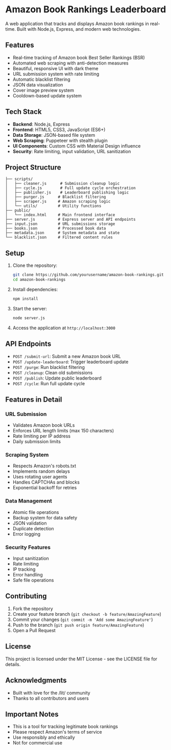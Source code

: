 # Amazon Book Rankings Leaderboard

A web application that tracks and displays Amazon book rankings in real-time. Built with Node.js, Express, and modern web technologies.

## Features

- Real-time tracking of Amazon book Best Seller Rankings (BSR)
- Automated web scraping with anti-detection measures
- Beautiful, responsive UI with dark theme
- URL submission system with rate limiting
- Automatic blacklist filtering
- JSON data visualization
- Cover image preview system
- Cooldown-based update system

## Tech Stack

- **Backend**: Node.js, Express
- **Frontend**: HTML5, CSS3, JavaScript (ES6+)
- **Data Storage**: JSON-based file system
- **Web Scraping**: Puppeteer with stealth plugin
- **UI Components**: Custom CSS with Material Design influence
- **Security**: Rate limiting, input validation, URL sanitization

## Project Structure

```
├── scripts/
│   ├── cleaner.js      # Submission cleanup logic
│   ├── cycle.js        # Full update cycle orchestration
│   ├── publisher.js    # Leaderboard publishing logic
│   ├── purger.js      # Blacklist filtering
│   ├── scraper.js     # Amazon scraping logic
│   └── utils/         # Utility functions
├── public/
│   └── index.html     # Main frontend interface
├── server.js          # Express server and API endpoints
├── input.json         # URL submissions storage
├── books.json         # Processed book data
├── metadata.json      # System metadata and state
└── blacklist.json     # Filtered content rules
```

## Setup

1. Clone the repository:
   ```bash
   git clone https://github.com/yourusername/amazon-book-rankings.git
   cd amazon-book-rankings
   ```

2. Install dependencies:
   ```bash
   npm install
   ```

3. Start the server:
   ```bash
   node server.js
   ```

4. Access the application at `http://localhost:3000`

## API Endpoints

- `POST /submit-url`: Submit a new Amazon book URL
- `POST /update-leaderboard`: Trigger leaderboard update
- `POST /purge`: Run blacklist filtering
- `POST /cleanup`: Clean old submissions
- `POST /publish`: Update public leaderboard
- `POST /cycle`: Run full update cycle

## Features in Detail

### URL Submission
- Validates Amazon book URLs
- Enforces URL length limits (max 150 characters)
- Rate limiting per IP address
- Daily submission limits

### Scraping System
- Respects Amazon's robots.txt
- Implements random delays
- Uses rotating user agents
- Handles CAPTCHAs and blocks
- Exponential backoff for retries

### Data Management
- Atomic file operations
- Backup system for data safety
- JSON validation
- Duplicate detection
- Error logging

### Security Features
- Input sanitization
- Rate limiting
- IP tracking
- Error handling
- Safe file operations

## Contributing

1. Fork the repository
2. Create your feature branch (`git checkout -b feature/AmazingFeature`)
3. Commit your changes (`git commit -m 'Add some AmazingFeature'`)
4. Push to the branch (`git push origin feature/AmazingFeature`)
5. Open a Pull Request

## License

This project is licensed under the MIT License - see the LICENSE file for details.

## Acknowledgments

- Built with love for the /lit/ community
- Thanks to all contributors and users

## Important Notes

- This is a tool for tracking legitimate book rankings
- Please respect Amazon's terms of service
- Use responsibly and ethically
- Not for commercial use
